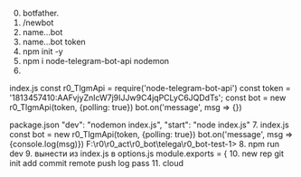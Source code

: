 0. botfather.
1. /newbot
2. name...bot
3. name...bot
	token
4. npm init -y
5. npm i node-telegram-bot-api nodemon
6. 
index.js
const r0_TlgmApi = require('node-telegram-bot-api')
const token = '1813457410:AAFvjyZnIcW7j9IJJw9C4jqPCLyC6JQDdTs';
const bot = new r0_TlgmApi(token, {polling: true})
bot.on('message', msg => {})

package.json
	"dev": "nodemon index.js",
	"start": "node index.js"
7. 
index.js
	const bot = new r0_TlgmApi(token, {polling: true})
	bot.on('message', msg => {console.log(msg)})
 F:\r0\r0_act\r0_bot\telega\r0_bot-test-1>
8. npm run dev
9. вынести из index.js в  options.js
		module.exports = {
10. new rep git init add commit remote push log pass
11. cloud